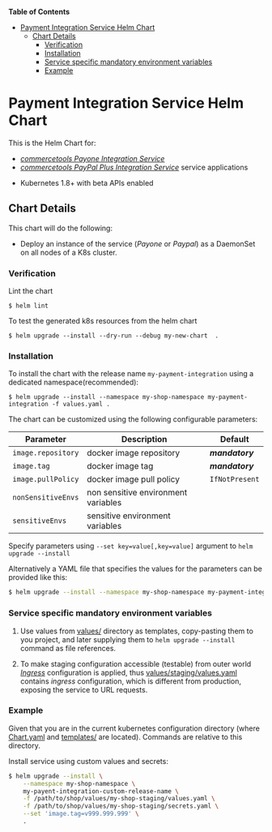 <!-- START doctoc generated TOC please keep comment here to allow auto update -->
<!-- DON'T EDIT THIS SECTION, INSTEAD RE-RUN doctoc TO UPDATE -->
**Table of Contents**  

- [Payment Integration Service Helm Chart](#payment-integration-service-helm-chart)
  - [Chart Details](#chart-details)
    - [Verification](#verification)
    - [Installation](#installation)
    - [Service specific mandatory environment variables](#service-specific-mandatory-environment-variables)
    - [Example](#example)

<!-- END doctoc generated TOC please keep comment here to allow auto update -->

# Payment Integration Service Helm Chart

This is the Helm Chart for:
  - [_commercetools Payone Integration Service_](https://github.com/commercetools/commercetools-payone-integration)
  - [_commercetools PayPal Plus Integration Service_](https://github.com/commercetools/commercetools-paypal-plus-integration) 
service applications


* Kubernetes 1.8+ with beta APIs enabled

## Chart Details

This chart will do the following:

* Deploy an instance of the service (_Payone_ or _Paypal_) as a DaemonSet on all nodes of a K8s cluster.

### Verification

Lint the chart

```
$ helm lint
```

To test the generated k8s resources from the helm chart

```
$ helm upgrade --install --dry-run --debug my-new-chart  .
```

### Installation

To install the chart with the release name `my-payment-integration` using a dedicated namespace(recommended):

```
$ helm upgrade --install --namespace my-shop-namespace my-payment-integration -f values.yaml .
```

The chart can be customized using the following configurable parameters:

| Parameter                       | Description                         | Default                             |
| ------------------------------- | ------------------------------------|-------------------------------------|
| `image.repository`              | docker image repository             | ***mandatory***                     |
| `image.tag`                     | docker image tag                    | ***mandatory***                     |
| `image.pullPolicy`              | docker image pull policy            | `IfNotPresent`                      |
| `nonSensitiveEnvs`              | non sensitive environment variables |                                     |
| `sensitiveEnvs`                 | sensitive environment variables     |                                     |

Specify parameters using `--set key=value[,key=value]` argument to `helm upgrade --install`

Alternatively a YAML file that specifies the values for the parameters can be provided like this:

```bash
$ helm upgrade --install --namespace my-shop-namespace my-payment-integration -f values.yaml .
```

### Service specific mandatory environment variables

1. Use values from [values/](values/) directory as templates, copy-pasting them to you project,
and later supplying them to `helm upgrade --install` command as file references.

2. To make staging configuration accessible (testable) from outer world 
[_Ingress_](https://kubernetes.io/docs/concepts/services-networking/ingress/) configuration is applied,
thus [values/staging/values.yaml](values/staging/values.yaml) contains _ingress_ configuration, 
which is different from production, exposing the service to URL requests.

### Example

Given that you are in the current kubernetes configuration directory 
(where [Chart.yaml](Chart.yaml) and [templates/](templates/) are located).
Commands are relative to this directory. 

Install service using custom values and secrets:

```bash
$ helm upgrade --install \
    --namespace my-shop-namespace \
    my-payent-integration-custom-release-name \
    -f /path/to/shop/values/my-shop-staging/values.yaml \
    -f /path/to/shop/values/my-shop-staging/secrets.yaml \
    --set 'image.tag=v999.999.999' \
    . 
```